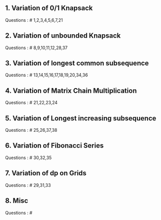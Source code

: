 ## 1. Variation of 0/1 Knapsack
   Questions :
    # 1,2,3,4,5,6,7,21

## 2. Variation of unbounded Knapsack
   Questions :
    # 8,9,10,11,12,28,37
    
## 3. Variation of longest common subsequence
   Questions :
    # 13,14,15,16,17,18,19,20,34,36
    
## 4. Variation of Matrix Chain Multiplication
   Questions :
    # 21,22,23,24
    

## 5. Variation of Longest increasing subsequence
   Questions :
    # 25,26,37,38
    
## 6. Variation of Fibonacci Series
   Questions :
    # 30,32,35
    
## 7. Variation of dp on Grids
   Questions :
    # 29,31,33
    
## 8. Misc
   Questions :
    #    
    
    
     
    
    
    
    
    
    
    
    
    
    
 
